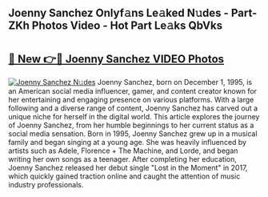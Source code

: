 ## Joenny Sanchez Onlyf𝚊ns Le𝚊ked N𝚞des - Part-ZKh Photos Video - Hot Part Le𝚊ks QbVks

# <h2><a href="http://ab44180.deff.icu/?id=Joenny+Sanchez">🔗 New 👉🔴 Joenny Sanchez VIDEO Photos</a></h2>

[![Joenny Sanchez N𝚞des](https://i.imgur.com/rIISA9y.gif)](http://ab44180.deff.icu/?id=Joenny+Sanchez)
Joenny Sanchez, born on December 1, 1995, is an American social media influencer, gamer, and content creator known for her entertaining and engaging presence on various platforms. With a large following and a diverse range of content, Joenny Sanchez has carved out a unique niche for herself in the digital world. This article explores the journey of Joenny Sanchez, from her humble beginnings to her current status as a social media sensation. Born in 1995, Joenny Sanchez grew up in a musical family and began singing at a young age. She was heavily influenced by artists such as Adele, Florence + The Machine, and Lorde, and began writing her own songs as a teenager. After completing her education, Joenny Sanchez released her debut single "Lost in the Moment" in 2017, which quickly gained traction online and caught the attention of music industry professionals.
